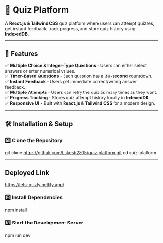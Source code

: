 # 🎯 Quiz Platform

A **React.js & Tailwind CSS** quiz platform where users can attempt quizzes, get instant feedback, track progress, and store quiz history using **IndexedDB**.  

---

## 🚀 Features

✅ **Multiple Choice & Integer-Type Questions** - Users can either select answers or enter numerical values.  
✅ **Timer-Based Questions** - Each question has a **30-second** countdown.  
✅ **Instant Feedback** - Users get immediate correct/wrong answer feedback.  
✅ **Multiple Attempts** - Users can retry the quiz as many times as they want.  
✅ **Progress Tracking** - Stores quiz attempt history locally in **IndexedDB**.  
✅ **Responsive UI** - Built with **React.js** & **Tailwind CSS** for a modern design.  

---

## 🛠️ Installation & Setup  

### **1️⃣ Clone the Repository**

git clone https://github.com/Lokesh2805/quiz-platform.git
cd quiz-platform

---
## Deployed Link  
https://lets-quizly.netlify.app/
### **2️⃣ Install Dependencies**
npm install

### **3️⃣ Start the Development Server**
npm run dev

